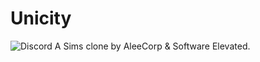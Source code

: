 # Unicity
![Discord](https://img.shields.io/discord/585223983679537162.svg?color=%237289DA)
A Sims clone by AleeCorp & Software Elevated.
